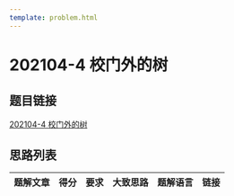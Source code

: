 ```yaml
---
template: problem.html
---
```

# 202104-4 校门外的树

## 题目链接

[202104-4 校门外的树](http://118.190.20.162/view.page?gpid=T125)

## 思路列表

<table id="idea_list" class="display nowrap" style="width:100%">
  <thead>
  <tr>
    <th>题解文章</th>
    <th>得分</th>
    <th>要求</th>
    <th>大致思路</th>
    <th>题解语言</th>
    <th>链接</th>
  </tr>
  </thead>
  <tbody>
  </tbody>
</table>
